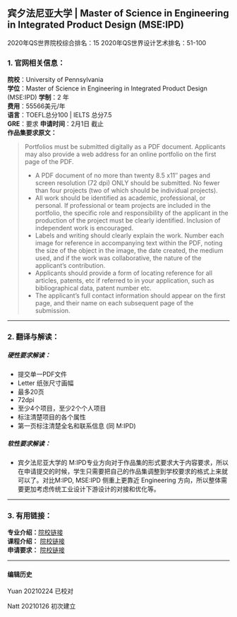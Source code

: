 ## 宾夕法尼亚大学 | Master of Science in Engineering in Integrated Product Design (MSE:IPD)  
2020年QS世界院校综合排名：15
2020年QS世界设计艺术排名：51-100



### 1. 官网相关信息：

**院校**：University of Pennsylvania  
**学位**：Master of Science in Engineering in Integrated Product Design (MSE:IPD)
**学制**：2 年  
**费用**：55566美元/年  
**语言**：TOEFL总分100 | IELTS 总分7.5  
**GRE**：要求
**申请时间**：2月1日 截止   
**作品集要求原文：**   

> Portfolios must be submitted digitally as a PDF document. Applicants may also provide a web address for an online portfolio on the first page of the PDF.
>
>- A PDF document of no more than twenty 8.5 x11″ pages and screen resolution (72 dpi) ONLY should be submitted. No fewer than four projects (two of which should be individual projects).
>- All work should be identified as academic, professional, or personal. If professional or team projects are included in the portfolio, the specific role and responsibility of the applicant in the production of the project must be clearly identified. Inclusion of independent work is encouraged.
>- Labels and writing should clearly explain the work. Number each image for reference in accompanying text within the PDF, noting the size of the object in the image, the date created, the medium used, and if the work was collaborative, the nature of the applicant’s contribution.
>- Applicants should provide a form of locating reference for all articles, patents, etc if referred to in your application, such as bibliographical data, patent number etc.
>- The applicant’s full contact information should appear on the first page, and their name on each subsequent page of the submission.



---


### 2. 翻译与解读：

##### 硬性要求解读：
- 提交单一PDF文件  
- Letter 纸张尺寸画幅
- 最多20页  
- 72dpi
- 至少4个项目，至少2个个人项目
- 标注清楚项目的各个属性  
- 第一页标注清楚全名和联系信息
(同 M:IPD)



##### 软性要求解读：
- 宾夕法尼亚大学的 M:IPD专业方向对于作品集的形式要求大于内容要求，所以在申请提交的时候，学生只需要把自己的作品集调整到学校要求的格式上来就可以了。对比M:IPD, MSE:IPD 侧重上更靠近 Engineering 方向，所以整体需要更加考虑传统工业设计下游设计的对接和优化等。


---


### 3. 有用链接：

**专业介绍：**[院校链接](https://ipd.me.upenn.edu/ipd-programs/mse-ipd-degree/)  
**课程介绍：** [院校链接](https://ipd.me.upenn.edu/courses/)  
**申请要求：** [院校链接](https://ipd.me.upenn.edu/admissions/)



---


#### 编辑历史
Yuan 20210224 已校对  

Natt 20210126 初次建立  
